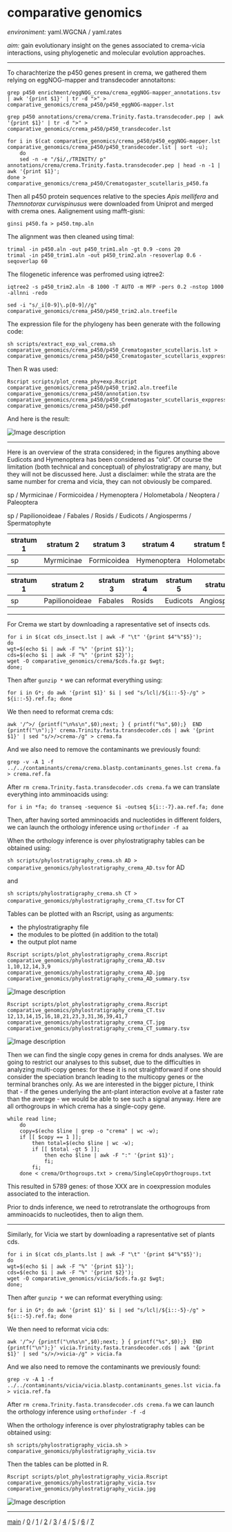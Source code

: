 # comparative genomics


*environiment:* yaml.WGCNA / yaml.rates


*aim:* gain evolutionary insight on the genes associated to crema-vicia interactions, using phylogenetic and molecular evolution approaches.


---


To charachterize the p450 genes present in crema, we gathered them relying on eggNOG-mapper and transdecoder annotaitons:


```
grep p450 enrichment/eggNOG_crema/crema_eggNOG-mapper_annotations.tsv | awk '{print $1}' | tr -d ">" > comparative_genomics/crema_p450/p450_eggNOG-mapper.lst

grep p450 annotations/crema/crema.Trinity.fasta.transdecoder.pep | awk '{print $1}' | tr -d ">" > comparative_genomics/crema_p450/p450_transdecoder.lst

for i in $(cat comparative_genomics/crema_p450/p450_eggNOG-mapper.lst comparative_genomics/crema_p450/p450_transdecoder.lst | sort -u); 
	do 
	sed -n -e "/$i/,/TRINITY/ p" annotations/crema/crema.Trinity.fasta.transdecoder.pep | head -n -1 | awk '{print $1}'; 
done > comparative_genomics/crema_p450/Crematogaster_scutellaris_p450.fa
```

Then all p450 protein sequences relative to the species _Apis mellifera_ and _Themnotorax curvispinusus_ were downloaded from Uniprot
and merged with crema ones. Aalignement using mafft-gisni:

```
ginsi p450.fa > p450.tmp.aln
```


The alignment was then cleaned using timal:


```
trimal -in p450.aln -out p450_trim1.aln -gt 0.9 -cons 20
trimal -in p450_trim1.aln -out p450_trim2.aln -resoverlap 0.6 -seqoverlap 60
```


The filogenetic inference was perfromed using iqtree2:


```
iqtree2 -s p450_trim2.aln -B 1000 -T AUTO -m MFP -pers 0.2 -nstop 1000 -allnni -redo
```


```
sed -i "s/_i[0-9]\.p[0-9]//g" comparative_genomics/crema_p450/p450_trim2.aln.treefile
```

The expression file for the phylogeny has been generate with the following code:

```
sh scripts/extract_exp_val_crema.sh comparative_genomics/crema_p450/p450_Crematogaster_scutellaris.lst >  comparative_genomics/crema_p450/p450_Crematogaster_scutellaris_exppression.tsv
```

Then R was used:


```
Rscript scripts/plot_crema_phy+exp.Rscript 
comparative_genomics/crema_p450/p450_trim2.aln.treefile 
comparative_genomics/crema_p450/annotation.tsv 
comparative_genomics/crema_p450/p450_Crematogaster_scutellaris_exppression.tsv 
comparative_genomics/crema_p450/p450.pdf
```


And here is the result:


![Image description](https://github.com/for-giobbe/PAINT/blob/main/comparative_genomics/crema_p450/p450.jpg)


---


Here is an overview of the strata considered; in the figures anything above Eudicots and Hymenoptera
has been considered as "old". Of course the limitation (both technical and conceptual) of phylostratigrapy
are many, but they will not be discussed here. Just a disclaimer:
while the strata are the same number for crema and vicia, they can not obviously be compared.


sp / Myrmicinae / Formicoidea / Hymenoptera / Holometabola / Neoptera / Paleoptera


sp / Papilionoideae / Fabales / Rosids / Eudicots / Angiosperms / Spermatophyte



| stratum 1 | stratum 2      | stratum 3   | stratum 4   | stratum 5    | stratum 6   | stratum 7     |
|-----------|----------------|-------------|-------------|--------------|-------------|---------------|
| sp        | Myrmicinae     | Formicoidea | Hymenoptera | Holometabola | Neoptera    | Paleoptera    |


| stratum 1 | stratum 2      | stratum 3   | stratum 4   | stratum 5    | stratum 6   | stratum 7     |
|-----------|----------------|-------------|-------------|--------------|-------------|---------------|
| sp        | Papilionoideae | Fabales     | Rosids      | Eudicots     | Angiosperms | Spermatophyte |


---


For Crema we start by downloading a rapresentative set of insects cds.


```
for i in $(cat cds_insect.lst | awk -F "\t" '{print $4"%"$5}'); 
do 
wgt=$(echo $i | awk -F "%" '{print $1}'); 
cds=$(echo $i | awk -F "%" '{print $2}'); 
wget -O comparative_genomics/crema/$cds.fa.gz $wgt; 
done;
```


Then after ```gunzip *``` we can reformat everything using:


```
for i in G*; do awk '{print $1}' $i | sed "s/lcl|/${i::-5}-/g" > ${i::-5}.ref.fa; done
```


We then need to reformat crema cds:


```
awk '/^>/ {printf("\n%s\n",$0);next; } { printf("%s",$0);}  END {printf("\n");}' crema.Trinity.fasta.transdecoder.cds | awk '{print $1}' | sed "s/>/>crema-/g" > crema.fa
```


And we also need to remove the contaminants we previously found:


```
grep -v -A 1 -f ../../contaminants/crema/crema.blastp.contaminants_genes.lst crema.fa > crema.ref.fa
```


After ```rm crema.Trinity.fasta.transdecoder.cds crema.fa``` we can translate everything into amminoacids using:


```
for i in *fa; do transeq -sequence $i -outseq ${i::-7}.aa.ref.fa; done
```


Then, after having sorted amminoacids and nucleotides in different folders,
we can launch the orthology inference using ```orthofinder -f aa```


When the orthology inference is over phylostratigraphy tables can be obtained using:


```sh scripts/phylostratigraphy_crema.sh AD > comparative_genomics/phylostratigraphy_crema_AD.tsv``` for AD


and


```sh scripts/phylostratigraphy_crema.sh CT > comparative_genomics/phylostratigraphy_crema_CT.tsv``` for CT


Tables can be plotted with an Rscript, using as arguments:


- the phylostratigraphy file
- the modules to be plotted (in addition to the total)
- the output plot name


```
Rscript scripts/plot_phylostratigraphy_crema.Rscript
comparative_genomics/phylostratigraphy_crema_AD.tsv 
1,10,12,14,3,9
comparative_genomics/phylostratigraphy_crema_AD.jpg
comparative_genomics/phylostratigraphy_crema_AD_summary.tsv
```


![Image description](https://github.com/for-giobbe/PAINT/blob/main/comparative_genomics/phylostratigraphy_crema_AD.jpg)


```
Rscript scripts/plot_phylostratigraphy_crema.Rscript 
comparative_genomics/phylostratigraphy_crema_CT.tsv 
12,13,14,15,16,18,21,23,3,31,36,39,41,7
comparative_genomics/phylostratigraphy_crema_CT.jpg
comparative_genomics/phylostratigraphy_crema_CT_summary.tsv
```


![Image description](https://github.com/for-giobbe/PAINT/blob/main/comparative_genomics/phylostratigraphy_crema_CT.jpg)


Then we can find the single copy genes in crema for dnds analyses. 
We are going to restrict our analyses to this subset, due to the difficulties in analyzing
multi-copy genes: for these it is not straightforward if one should consider the 
speciation branch leading to the multicopy genes or the terminal branches only.
As we are interested in the bigger picture, I think that - if the genes underlying
the ant-plant interaction evolve at a faster rate than the average - we would 
be able to see such a signal anyway. Here are all orthogroups in which crema has a single-copy gene.


```
while read line; 
	do 
	copy=$(echo $line | grep -o "crema" | wc -w); 
	if [[ $copy == 1 ]]; 
		then total=$(echo $line | wc -w); 
		if [[ $total -gt 5 ]]; 
			then echo $line | awk -F ":" '{print $1}';
			fi; 
		fi; 
	done < crema/Orthogroups.txt > crema/SingleCopyOrthogroups.txt
```


This resulted in 5789 genes: of those XXX are in coexpression modules associated to the interaction.


Prior to dnds inference, we need to retrotranslate the orthogroups from amminoacids to nucleotides, 
then to align them.

---


Similarly, for Vicia we start by downloading a rapresentative set of plants cds.


```
for i in $(cat cds_plants.lst | awk -F "\t" '{print $4"%"$5}'); 
do 
wgt=$(echo $i | awk -F "%" '{print $1}'); 
cds=$(echo $i | awk -F "%" '{print $2}'); 
wget -O comparative_genomics/vicia/$cds.fa.gz $wgt; 
done;
```


Then after ```gunzip *``` we can reformat everything using:


```
for i in G*; do awk '{print $1}' $i | sed "s/lcl|/${i::-5}-/g" > ${i::-5}.ref.fa; done
```


We then need to reformat vicia cds:


```
awk '/^>/ {printf("\n%s\n",$0);next; } { printf("%s",$0);}  END {printf("\n");}' vicia.Trinity.fasta.transdecoder.cds | awk '{print $1}' | sed "s/>/>vicia-/g" > vicia.fa
```


And we also need to remove the contaminants we previously found:


```
grep -v -A 1 -f ../../contaminants/vicia/vicia.blastp.contaminants_genes.lst vicia.fa > vicia.ref.fa
```


After ```rm crema.Trinity.fasta.transdecoder.cds crema.fa``` we can launch the orthology inference using ```orthofinder -f -d ```

When the orthology inference is over phylostratigraphy tables can be obtained using:


```sh scripts/phylostratigraphy_vicia.sh > comparative_genomics/phylostratigraphy_vicia.tsv ```


Then the tables can be plotted in R.


```
Rscript scripts/plot_phylostratigraphy_vicia.Rscript
comparative_genomics/phylostratigraphy_vicia.tsv
comparative_genomics/phylostratigraphy_vicia.jpg
```


![Image description](https://github.com/for-giobbe/PAINT/blob/main/comparative_genomics/phylostratigraphy_vicia.jpg)


---


[main](https://github.com/for-giobbe/PAINT) /
[0](https://github.com/for-giobbe/PAINT/blob/main/markdowns/part_0.md) /
[1](https://github.com/for-giobbe/PAINT/blob/main/markdowns/part_1.md) /
[2](https://github.com/for-giobbe/PAINT/blob/main/markdowns/part_2.md) /
[3](https://github.com/for-giobbe/PAINT/blob/main/markdowns/part_3.md) /
[4](https://github.com/for-giobbe/PAINT/blob/main/markdowns/part_4.md) /
[5](https://github.com/for-giobbe/PAINT/blob/main/markdowns/part_5.md) /
[6](https://github.com/for-giobbe/PAINT/blob/main/markdowns/part_6.md) /
[7](https://github.com/for-giobbe/PAINT/blob/main/markdowns/part_7.md)

